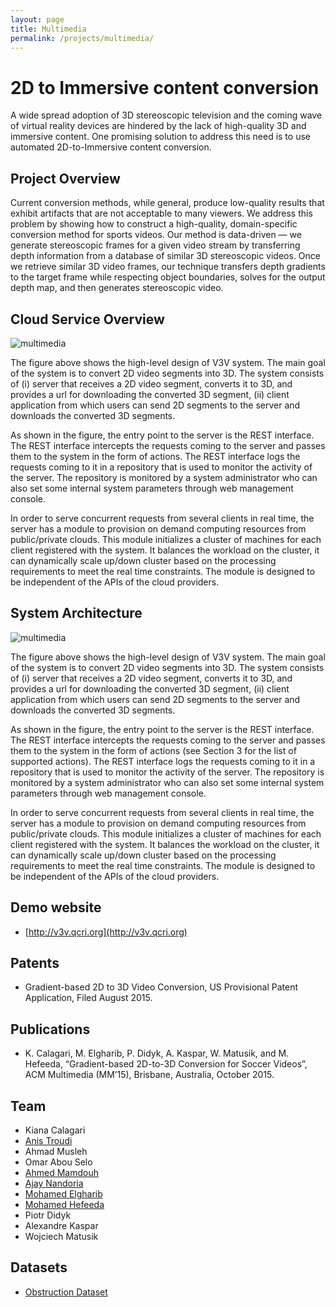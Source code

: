 ```yaml
---
layout: page
title: Multimedia
permalink: /projects/multimedia/
---
```


# 2D to Immersive content conversion
A wide spread adoption of 3D stereoscopic television and the coming wave of virtual reality devices are hindered by the lack of high-quality 3D and immersive content. One promising solution to address this need is to use automated 2D-to-Immersive content conversion.


## Project Overview
 Current conversion methods, while general, produce low-quality results that exhibit artifacts that are not acceptable to many viewers. We address this problem by showing how to construct a high-quality, domain-specific conversion method for sports videos. Our method is data-driven — we generate stereoscopic frames for a given video stream by transferring depth information from a database of similar 3D stereoscopic videos. Once we retrieve similar 3D video frames, our technique transfers depth gradients to the target frame while respecting object boundaries, solves for the output depth map, and then generates stereoscopic video.
 
## Cloud Service Overview

![multimedia](/projects/multimedia/system_architecture.png)

The figure above shows the high-level design of V3V system. The main goal of the system is to convert 2D video segments into 3D. The system consists of (i) server that receives a 2D video segment, converts it to 3D, and  provides a url for downloading the converted 3D segment, (ii) client application from which users can send 2D segments to the server and downloads the converted 3D segments.
 
As shown in the figure, the entry point to the server is the REST interface. The REST interface intercepts the requests coming to the server and passes them to the system in the form of actions. The REST interface logs the requests coming to it in a repository that is used to monitor the activity of the server. The repository is monitored by a system administrator who can also set some internal system parameters through web management console.

In order to serve concurrent requests from several clients in real time, the server has a module to provision on demand computing resources from public/private clouds. This module initializes a  cluster of machines for each client registered with the system. It balances the workload on the cluster, it can dynamically scale up/down cluster based on the processing requirements to meet the real time constraints. The module is designed to be independent of the APIs of the cloud providers.

## System Architecture

![multimedia](/projects/multimedia/system-architecture.png)

The figure above shows the high-level design of V3V system. The main goal of the system is to convert 2D video segments into 3D. The system consists of (i) server that receives a 2D video segment, converts it to 3D, and  provides a url for downloading the converted 3D segment, (ii) client application from which users can send 2D segments to the server and downloads the converted 3D segments.

As shown in the figure, the entry point to the server is the REST interface. The REST interface intercepts the requests coming to the server and passes them to the system in the form of actions (see Section 3 for the list of supported actions). The REST interface logs the requests coming to it in a repository that is used to monitor the activity of the server. The repository is monitored by a system administrator who can also set some internal system parameters through web management console.

In order to serve concurrent requests from several clients in real time, the server has a module to provision on demand computing resources from public/private clouds. This module initializes a  cluster of machines for each client registered with the system. It balances the workload on the cluster, it can dynamically scale up/down cluster based on the processing requirements to meet the real time constraints. The module is designed to be independent of the APIs of the cloud providers.


## Demo website
- [http://v3v.qcri.org](http://v3v.qcri.org)

## Patents
- Gradient-based 2D to 3D Video Conversion, US Provisional Patent Application, Filed August 2015.

## Publications
- K. Calagari, M. Elgharib, P. Didyk, A. Kaspar, W. Matusik, and M. Hefeeda, “Gradient-based 2D-to-3D Conversion for Soccer Videos”, ACM Multimedia (MM’15), Brisbane, Australia, October 2015.


## Team
- Kiana Calagari                      
- [Anis Troudi](/people/atroudi/)
- Ahmad Musleh
- Omar Abou Selo
- [Ahmed Mamdouh](/people/ahassanien/)
- [Ajay Nandoria](/people/anandoriya/)
- [Mohamed Elgharib](/people/melgharib/)
- [Mohamed Hefeeda](/people/mhefeeda/)
- Piotr Didyk  
- Alexandre Kaspar             
- Wojciech Matusik

## Datasets
- [Obstruction Dataset](http://ds.qcri.org/projects/multimedia/datasets/)
